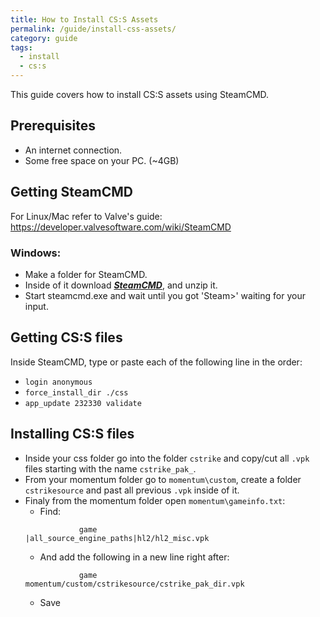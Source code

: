 ```yaml
---
title: How to Install CS:S Assets
permalink: /guide/install-css-assets/
category: guide
tags:
  - install
  - cs:s
---
```



This guide covers how to install CS:S assets using SteamCMD.
## Prerequisites 
- An internet connection.
- Some free space on your PC. (~4GB)

## Getting SteamCMD
For Linux/Mac refer to Valve's guide:
https://developer.valvesoftware.com/wiki/SteamCMD
### Windows:
- Make a folder for SteamCMD.
- Inside of it download [***SteamCMD***](https://steamcdn-a.akamaihd.net/client/installer/steamcmd.zip), and unzip it. 
- Start steamcmd.exe and wait until you got 'Steam>' waiting for your input.

## Getting CS:S files

Inside SteamCMD, type or paste each of the following line in the order:
- `login anonymous`
- `force_install_dir ./css`
- `app_update 232330 validate`

## Installing CS:S files

- Inside your css folder go into the folder `cstrike` and copy/cut all `.vpk` files starting with the name `cstrike_pak_`.
- From your momentum folder go to `momentum\custom`, create a folder `cstrikesource` and past all previous `.vpk` inside of it.
- Finaly from the momentum folder open `momentum\gameinfo.txt`:
  - Find:
  ```
              game				|all_source_engine_paths|hl2/hl2_misc.vpk
  ```
   - And add the following in a new line right after:
  ```
              game				momentum/custom/cstrikesource/cstrike_pak_dir.vpk
  ```
  - Save
